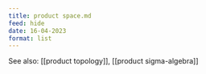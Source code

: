 ```yaml
---
title: product space.md
feed: hide
date: 16-04-2023
format: list
---
```



See also: [[product topology]], [[product sigma-algebra]]